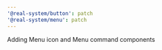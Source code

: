 ```yaml
---
'@real-system/button': patch
'@real-system/menu': patch
---
```


Adding Menu icon and Menu command components
